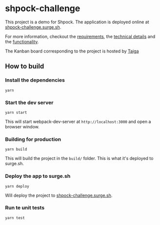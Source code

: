 # shpock-challenge
This project is a demo for Shpock. The application is deployed online at 
[shpock-challenge.surge.sh](http://shpock-challenge.surge.sh).

For more information, checkout the [requirements](docs/Requirements.md), 
the [technical details](docs/Technical-details.md) and the [functionality](docs/Functionality.md).

The Kanban board corresponding to the project is hosted by 
[Taiga](https://tree.taiga.io/project/kenjiru-shpock-challenge/kanban)

## How to build

### Install the dependencies

`yarn`

### Start the dev server

`yarn start`

This will start webpack-dev-server at `http://localhost:3000` and open a browser window.

### Building for production

`yarn build`

This will build the project in the `build/` folder. This is what it's deployed to surge.sh.

### Deploy the app to surge.sh

`yarn deploy`

Will deploy the project to [shpock-challenge.surge.sh](http://shpock-challenge.surge.sh).

### Run te unit tests

`yarn test`
